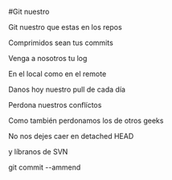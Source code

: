 #Git nuestro

Git nuestro que estas en los repos

Comprimidos sean tus commits

Venga a nosotros tu log

En el local como en el remote

Danos hoy nuestro pull de cada día

Perdona nuestros conflíctos

Como también perdonamos los de otros geeks

No nos dejes caer en detached HEAD

y líbranos de SVN

git commit --ammend


